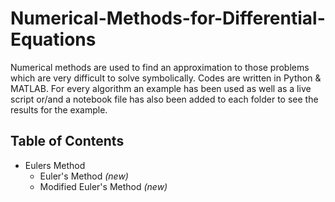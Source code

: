 # Numerical-Methods-for-Differential-Equations
Numerical methods are used to find an approximation to those problems which are very difficult to solve symbolically. Codes are written in Python & MATLAB. For every
algorithm an example has been used as well as a live script or/and a notebook file has also been added to each folder to see the results for the example.

## Table of Contents
- Eulers Method
    - Euler's Method *(new)*
    - Modified Euler's Method *(new)*
